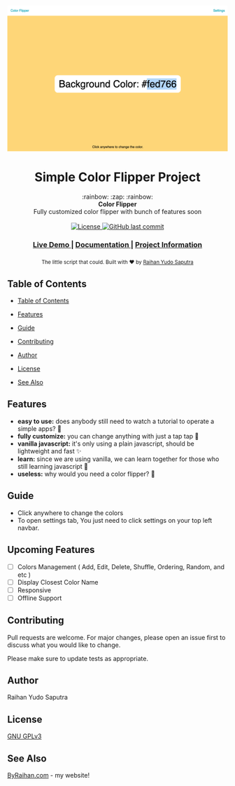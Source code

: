 ![Preview Alpha](preview.png)

<h1 align="center">Simple Color Flipper Project</h1>

<div align="center">
  :rainbow: :zap: :rainbow:
</div>
<div align="center">
  <strong>Color Flipper</strong>
</div>
<div align="center">
Fully customized color flipper with bunch of features soon
</div>

<br />

<div align="center">
  <!-- License -->
  <a href="#">
    <img src="https://img.shields.io/github/license/RaihanStark/color-flipper"
      alt="License" />
  </a>
  
  <a href="#">
    <img src="https://img.shields.io/github/last-commit/RaihanStark/color-flipper"
      alt="GitHub last commit" />
  </a>
</div>

<div align="center">
  <h3>
    <a href="#">
      Live Demo
    </a>
    <span> | </span>
    <a href="#">
      Documentation
    </a>
    <span> | </span>
    <a href="#">
      Project Information
    </a>
  </h3>
</div>

<div align="center">
  <sub>The little script that could. Built with ❤︎ by
  <a href="https://github.com/RaihanStark">Raihan Yudo Saputra</a>
</div>

## Table of Contents

- [Table of Contents](#table-of-contents)
- [Features](#features)
- [Guide](#guide)

- [Contributing](#contributing)
- [Author](#author)
- [License](#license)
- [See Also](#see-also)

## Features

- **easy to use:** does anybody still need to watch a tutorial to operate a simple apps? :frog:
- **fully customize:** you can change anything with just a tap tap :clap:
- **vanilla javascript:** it's only using a plain javascript, should be lightweight and fast :sparkles:
- **learn:** since we are using vanilla, we can learn together for those who still learning javascript :school_satchel:
- **useless:** why would you need a color flipper? :snake:

## Guide

- Click anywhere to change the colors
- To open settings tab, You just need to click settings on your top left navbar.

## Upcoming Features

- [ ] Colors Management ( Add, Edit, Delete, Shuffle, Ordering, Random, and etc )
- [ ] Display Closest Color Name
- [ ] Responsive
- [ ] Offline Support

## Contributing

Pull requests are welcome. For major changes, please open an issue first to discuss what you would like to change.

Please make sure to update tests as appropriate.

## Author

Raihan Yudo Saputra

## License

[ GNU GPLv3 ](https://choosealicense.com/licenses/gpl-3.0/)

## See Also

[ByRaihan.com](https://byraihan.com) - my website!
